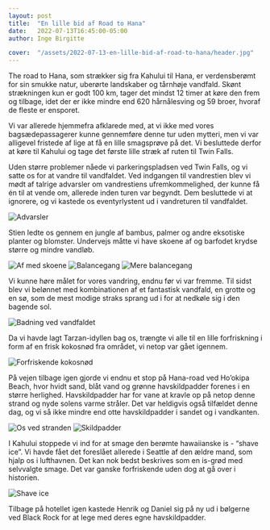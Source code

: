 ```yaml
---
layout: post
title:  "En lille bid af Road to Hana"
date:   2022-07-13T16:45:00-05:00
author: Inge Birgitte

cover:  "/assets/2022-07-13-en-lille-bid-af-road-to-hana/header.jpg"
---
```


The road to Hana, som strækker sig fra Kahului til Hana, er verdensberømt for sin smukke natur, uberørte landskaber og tårnhøje vandfald. Skønt strækningen kun er godt 100 km, tager det mindst 12 timer at køre den frem og tilbage, idet der er ikke mindre end 620 hårnålesving og 59 broer, hvoraf de fleste er ensporet. 

Vi var allerede hjemmefra afklarede med, at vi ikke med vores bagsædepassagerer kunne gennemføre denne tur uden mytteri, men vi var alligevel fristede af lige at få en lille smagsprøve på det. Vi besluttede derfor at køre til Kahului og tage det første lille stræk af ruten til Twin Falls.

Uden større problemer nåede vi parkeringspladsen ved Twin Falls, og vi satte os for at vandre til vandfaldet. Ved indgangen til vandrestien blev vi mødt af talrige advarsler om vandrestiens ufremkommelighed, der kunne få én til at vende om, allerede inden turen var begyndt. Dem besluttede vi at ignorere, og vi kastede os eventyrlystent ud i vandreturen til vandfaldet. 

<img src="/assets/2022-07-13-en-lille-bid-af-road-to-hana/advarsel.jpg" title="Advarsler">

Stien ledte os gennem en jungle af bambus, palmer og andre eksotiske planter og blomster. Undervejs måtte vi have skoene af og barfodet krydse større og mindre vandløb. 

<img src="/assets/2022-07-13-en-lille-bid-af-road-to-hana/af_med_skoene.jpg" title="Af med skoene">

<img src="/assets/2022-07-13-en-lille-bid-af-road-to-hana/balancegang.jpg" title="Balancegang">

<img src="/assets/2022-07-13-en-lille-bid-af-road-to-hana/balancegang2.jpg" title="Mere balancegang">

Vi kunne høre målet for vores vandring, endnu før vi var fremme. Til sidst blev vi belønnet med kombinationen af et fantastisk vandfald, en grotte og en sø, som de mest modige straks sprang ud i for at nedkøle sig i den bagende sol.

<img src="/assets/2022-07-13-en-lille-bid-af-road-to-hana/badning.jpg" title="Badning ved vandfaldet">

Da vi havde lagt Tarzan-idyllen bag os, trængte vi alle til en lille forfriskning i form af en frisk kokosnød fra området, vi netop var gået igennem. 

<img src="/assets/2022-07-13-en-lille-bid-af-road-to-hana/coconut.jpg" title="Forfriskende kokosnød">

På vejen tilbage igen gjorde vi endnu et stop på Hana-road ved Ho’okipa Beach, hvor hvidt sand, blåt vand og grønne havskildpadder forenes i en større herlighed. Havskildpadder har for vane at kravle op på netop denne strand og nyde solens varme stråler. Det var heldigvis også tilfældet denne dag, og vi så ikke mindre end otte havskildpadder i sandet og i vandkanten.

<img src="/assets/2022-07-13-en-lille-bid-af-road-to-hana/beach.jpg" title="Os ved stranden">

<img src="/assets/2022-07-13-en-lille-bid-af-road-to-hana/turtles.jpg" title="Skildpadder">

I Kahului stoppede vi ind for at smage den berømte hawaiianske is - “shave ice”. Vi havde fået det foreslået allerede i Seattle af den ældre mand, som hjalp os i lufthavnen. Det kan nok bedst beskrives som en is-grød med selvvalgte smage. Det var ganske forfriskende uden dog at gå over i historien.

<img src="/assets/2022-07-13-en-lille-bid-af-road-to-hana/shave_ice.jpg" title="Shave ice">

Tilbage på hotellet igen kastede Henrik og Daniel sig på ny ud i bølgerne ved Black Rock for at lege med deres egne havskildpadder.    
